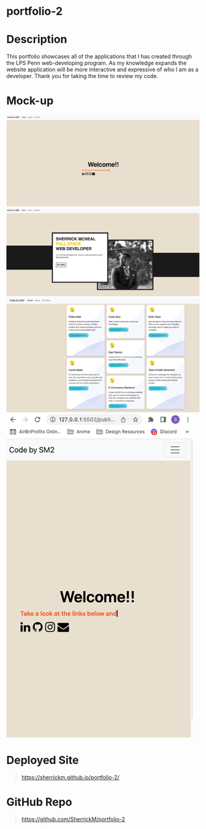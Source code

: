 # portfolio-2

# Description 

This portfolio showcases all of the applications that I has created through the LPS Penn web-developing program. As my knowledge expands the website application will be more interactive and expressive of who I am as a developer. Thank you for taking the time to review my code.

# Mock-up

![Landing](/Images/landing_page.png)
![About](/Images/about_page.png)
![My Work](/Images/mywork.png)
![Mobile View](/Images/Screen%20Shot%202022-08-23%20at%2012.14.21%20PM.png)
	


# Deployed Site

> https://sherrickm.github.io/portfolio-2/

# GitHub Repo

> https://github.com/SherrickM/portfolio-2 

